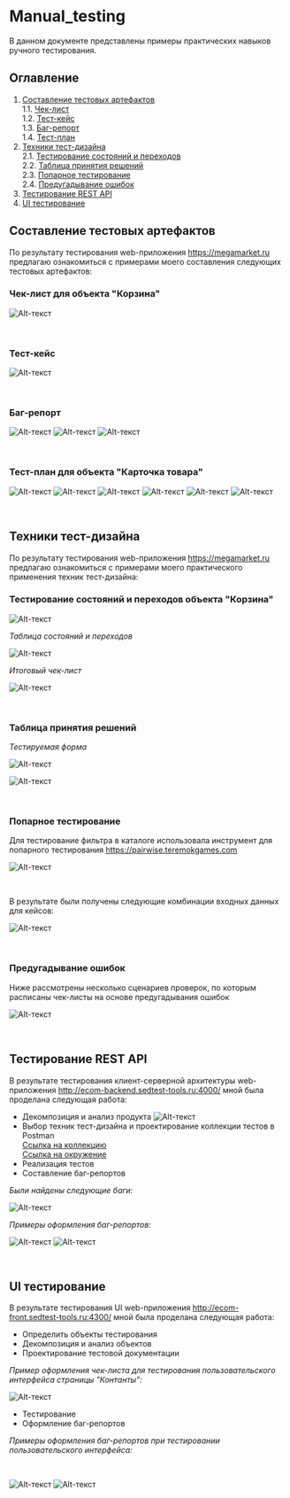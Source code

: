# Manual_testing

В данном документе представлены примеры практических навыков ручного тестирования.

## Оглавление
1. [Составление тестовых артефактов](#составление-тестовых-артефактов)   
   1.1. [Чек-лист](#чек-лист-для-объекта-корзина)     
   1.2. [Тест-кейс](#тест-кейс)   
   1.3. [Баг-репорт](#баг-репорт)   
   1.4. [Тест-план](#тест-план-для-объекта-карточка-товара)   
2. [Техники тест-дизайна](#техники-тест-дизайна)   
   2.1. [Тестирование состояний и переходов](#тестирование-состояний-и-переходов-объекта-корзина)   
   2.2. [Таблица принятия решений](#таблица-принятия-решений)      
   2.3. [Попарное тестирование](#попарное-тестирование)      
   2.4. [Предугадывание ошибок](#предугадывание-ошибок)    
3. [Тестирование REST API]()
4. [UI тестирование]()

   
## Составление тестовых артефактов

По результату тестирования web-приложения https://megamarket.ru предлагаю ознакомиться с примерами моего составления следующих тестовых артефактов:

### Чек-лист для объекта "Корзина"

![Alt-текст](https://github.com/anisimova-an-an/Manual_testing/blob/main/чек-лист.png "Чек-лист")

<br>

### Тест-кейс

![Alt-текст](https://github.com/anisimova-an-an/Manual_testing/blob/main/тк.png "ТК")

<br>

### Баг-репорт

![Alt-текст](https://github.com/anisimova-an-an/Manual_testing/blob/main/бр.png "БР")
![Alt-текст](https://github.com/anisimova-an-an/Manual_testing/blob/main/прил1.png "БР")
![Alt-текст](https://github.com/anisimova-an-an/Manual_testing/blob/main/прил2.png "БР")

<br>

### Тест-план для объекта "Карточка товара"

![Alt-текст](https://github.com/anisimova-an-an/Manual_testing/blob/main/тп1.png "тп")
![Alt-текст](https://github.com/anisimova-an-an/Manual_testing/blob/main/Карточка%20товара-декомпозиция.jpeg "тп")
![Alt-текст](https://github.com/anisimova-an-an/Manual_testing/blob/main/тп2.png "тп")
![Alt-текст](https://github.com/anisimova-an-an/Manual_testing/blob/main/тд1.png "тп")
![Alt-текст](https://github.com/anisimova-an-an/Manual_testing/blob/main/тд2.png "тп")
![Alt-текст](https://github.com/anisimova-an-an/Manual_testing/blob/main/тп3.png "тп")

<br>

## Техники тест-дизайна

По результату тестирования web-приложения https://megamarket.ru предлагаю ознакомиться с примерами моего практического применения техник тест-дизайна:

### Тестирование состояний и переходов объекта "Корзина"

![Alt-текст](https://github.com/anisimova-an-an/Manual_testing/blob/main/диаграмма%20состояний.png "диаграмма")   

*Таблица состояний и переходов*   

![Alt-текст](https://github.com/anisimova-an-an/Manual_testing/blob/main/таблица%20состояний.png "таблица")   

*Итоговый чек-лист*   

![Alt-текст](https://github.com/anisimova-an-an/Manual_testing/blob/main/чл%20состояний.png "тп")

<br>

### Таблица принятия решений

*Тестируемая форма*   

![Alt-текст](https://github.com/anisimova-an-an/Manual_testing/blob/main/тпр.png "тпр")

![Alt-текст](https://github.com/anisimova-an-an/Manual_testing/blob/main/тпр2.png "тпр")

<br>

### Попарное тестирование
Для тестирование фильтра в каталоге использовала инструмент для попарного тестирования https://pairwise.teremokgames.com   

![Alt-текст](https://github.com/anisimova-an-an/Manual_testing/blob/main/фильтр.png "попарное")

<br>

В результате были получены следующие комбинации входных данных для кейсов:

![Alt-текст](https://github.com/anisimova-an-an/Manual_testing/blob/main/попарное.png "попарное")

<br>

### Предугадывание ошибок
Ниже рассмотрены несколько сценариев проверок, по которым расписаны чек-листы на основе предугадывания ошибок

![Alt-текст](https://github.com/anisimova-an-an/Manual_testing/blob/main/предугадывание.png "предугадывание")

<br>

## Тестирование REST API

В результате тестирования клиент-серверной архитектуры web-приложения http://ecom-backend.sedtest-tools.ru:4000/ мной была проделана следующая работа:

- Декомпозиция и анализ продукта
![Alt-текст](https://github.com/anisimova-an-an/Manual_testing/blob/main/Backend-Backend.png "постман")
- Выбор техник тест-дизайна и проектирование коллекции тестов в Postman   
[Ссылка на коллекцию](https://github.com/anisimova-an-an/Manual_testing/blob/main/simulator.postman_collection%20(1).json)     
[Ссылка на окружение](https://github.com/anisimova-an-an/Manual_testing/blob/main/Проект.postman_environment%20(1).json)     
- Реализация тестов
- Составление баг-репортов
    
*Были найдены следующие баги:*     

![Alt-текст](https://github.com/anisimova-an-an/Manual_testing/blob/main/списокбагов.png "баги")

*Примеры оформления баг-репортов:*   

![Alt-текст](https://github.com/anisimova-an-an/Manual_testing/blob/main/баг1.png "баг1")
![Alt-текст](https://github.com/anisimova-an-an/Manual_testing/blob/main/баг2.png "баг2")

<br>

## UI тестирование

В результате тестирования UI web-приложения http://ecom-front.sedtest-tools.ru:4300/ мной была проделана следующая работа:

- Определить объекты тестирования
- Декомпозиция и анализ объектов
- Проектирование тестовой документации
  
*Пример оформления чек-листа для тестирования пользовательского интерфейса страницы "Контанты":*   

![Alt-текст](https://github.com/anisimova-an-an/Manual_testing/blob/main/верстка_чл.png "версткачл")
- Тестирование
- Оформление баг-репортов
  
*Примеры оформления баг-репортов при тестировании пользовательского интерфейса:*   

<br>

![Alt-текст](https://github.com/anisimova-an-an/Manual_testing/blob/main/баг_хедер.png "баг1")
![Alt-текст](https://github.com/anisimova-an-an/Manual_testing/blob/main/Ошибки%20верстки%20в%20хедере.jpg "баг2")



